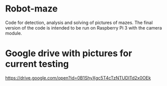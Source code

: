 # Robot-maze

Code for detection, analysis and solving of pictures of mazes.
The final version of the code is intended to be run on Raspberry Pi 3 with the camera module.



# Google drive with pictures for current testing
https://drive.google.com/open?id=0B1ShyXgc5T4cTzNTUDlTd2x0OEk
